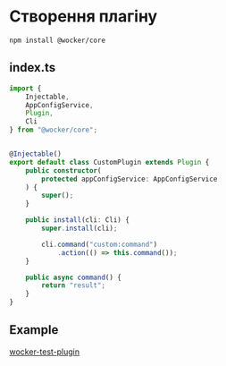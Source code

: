 # Створення плагіну


```shell
npm install @wocker/core
```

## index.ts

```typescript
import {
    Injectable,
    AppConfigService,
    Plugin,
    Cli
} from "@wocker/core";


@Injectable()
export default class CustomPlugin extends Plugin {
    public constructor(
        protected appConfigService: AppConfigService
    ) {
        super();
    }

    public install(cli: Cli) {
        super.install(cli);

        cli.command("custom:command")
            .action(() => this.command());
    }

    public async command() {
        return "result";
    }
}
```


## Example

[wocker-test-plugin](https://github.com/kearisp/wocker-test-plugin)
